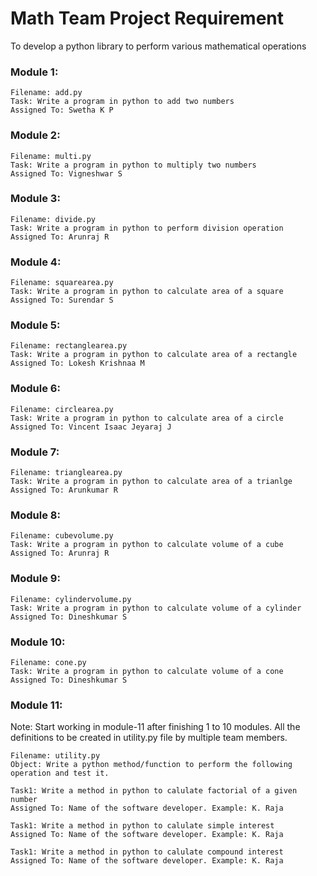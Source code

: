 # Math Team Project Requirement
To develop a python library to perform various mathematical operations
### Module 1:
    Filename: add.py
    Task: Write a program in python to add two numbers
    Assigned To: Swetha K P

### Module 2:
    Filename: multi.py
    Task: Write a program in python to multiply two numbers
    Assigned To: Vigneshwar S

### Module 3:
    Filename: divide.py
    Task: Write a program in python to perform division operation
    Assigned To: Arunraj R

### Module 4:
    Filename: squarearea.py
    Task: Write a program in python to calculate area of a square
    Assigned To: Surendar S

### Module 5:
    Filename: rectanglearea.py
    Task: Write a program in python to calculate area of a rectangle
    Assigned To: Lokesh Krishnaa M

### Module 6:
    Filename: circlearea.py
    Task: Write a program in python to calculate area of a circle
    Assigned To: Vincent Isaac Jeyaraj J

### Module 7:
    Filename: trianglearea.py
    Task: Write a program in python to calculate area of a trianlge
    Assigned To: Arunkumar R

### Module 8:
    Filename: cubevolume.py
    Task: Write a program in python to calculate volume of a cube
    Assigned To: Arunraj R

### Module 9:
    Filename: cylindervolume.py
    Task: Write a program in python to calculate volume of a cylinder
    Assigned To: Dineshkumar S

### Module 10:
    Filename: cone.py
    Task: Write a program in python to calculate volume of a cone
    Assigned To: Dineshkumar S

### Module 11:
Note: Start working in module-11 after finishing 1 to 10 modules. All the definitions to be created in utility.py file by multiple team members.

    Filename: utility.py    
    Object: Write a python method/function to perform the following operation and test it.

    Task1: Write a method in python to calulate factorial of a given number
    Assigned To: Name of the software developer. Example: K. Raja

    Task1: Write a method in python to calulate simple interest
    Assigned To: Name of the software developer. Example: K. Raja

    Task1: Write a method in python to calulate compound interest
    Assigned To: Name of the software developer. Example: K. Raja            
